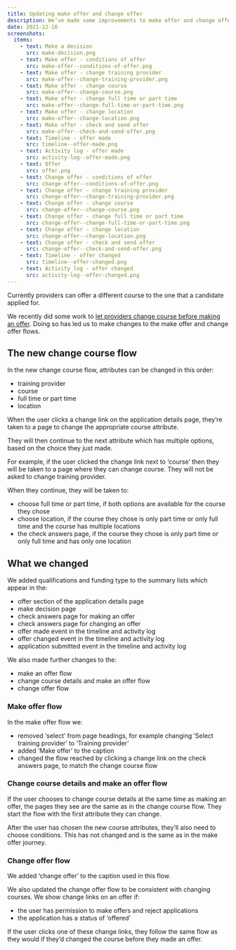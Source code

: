 ```yaml
---
title: Updating make offer and change offer
description: We’ve made some improvements to make offer and change offer flows to be more consistent
date: 2021-12-16
screenshots:
  items:
    - text: Make a decision
      src: make-decision.png
    - text: Make offer - conditions of offer
      src: make-offer--conditions-of-offer.png
    - text: Make offer - change training provider
      src: make-offer--change-training-provider.png
    - text: Make offer - change course
      src: make-offer--change-course.png
    - text: Make offer - change full time or part time
      src: make-offer--change-full-time-or-part-time.png
    - text: Make offer - change location
      src: make-offer--change-location.png
    - text: Make offer - check and send offer
      src: make-offer--check-and-send-offer.png
    - text: Timeline - offer made
      src: timeline--offer-made.png
    - text: Activity log - offer made
      src: activity-log--offer-made.png
    - text: Offer
      src: offer.png
    - text: Change offer - conditions of offer
      src: change-offer--conditions-of-offer.png
    - text: Change offer - change training provider
      src: change-offer--change-training-provider.png
    - text: Change offer - change course
      src: change-offer--change-course.png
    - text: Change offer - change full time or part time
      src: change-offer--change-full-time-or-part-time.png
    - text: Change offer - change location
      src: change-offer--change-location.png
    - text: Change offer - check and send offer
      src: change-offer--check-and-send-offer.png
    - text: Timeline - offer changed
      src: timeline--offer-changed.png
    - text: Activity log - offer changed
      src: activity-log--offer-changed.png
---
```


Currently providers can offer a different course to the one that a candidate applied for.

We recently did some work to [let providers change course before making an offer](/manage-teacher-training-applications/letting-providers-change-course-before-making-an-offer/). Doing so has led us to make changes to the make offer and change offer flows.

## The new change course flow

In the new change course flow, attributes can be changed in this order:

- training provider
- course
- full time or part time
- location

When the user clicks a change link on the application details page, they’re taken to a page to change the appropriate course attribute.

They will then continue to the next attribute which has multiple options, based on the choice they just made.

For example, if the user clicked the change link next to ‘course’ then they will be taken to a page where they can change course. They will not be asked to change training provider.

When they continue, they will be taken to:

- choose full time or part time, if both options are available for the course they chose
- choose location, if the course they chose is only part time or only full time and the course has multiple locations
- the check answers page, if the course they chose is only part time or only full time and has only one location

## What we changed

We added qualifications and funding type to the summary lists which appear in the:

- offer section of the application details page
- make decision page
- check answers page for making an offer
- check answers page for changing an offer
- offer made event in the timeline and activity log
- offer changed event in the timeline and activity log
- application submitted event in the timeline and activity log

We also made further changes to the:

- make an offer flow
- change course details and make an offer flow
- change offer flow

### Make offer flow

In the make offer flow we:

- removed ‘select’ from page headings, for example changing ‘Select training provider’ to ‘Training provider’
- added ‘Make offer’ to the caption
- changed the flow reached by clicking a change link on the check answers page, to match the change course flow

### Change course details and make an offer flow

If the user chooses to change course details at the same time as making an offer, the pages they see are the same as in the change course flow. They start the flow with the first attribute they can change.

After the user has chosen the new course attributes, they’ll also need to choose conditions. This has not changed and is the same as in the make offer journey.

### Change offer flow

We added ‘change offer’ to the caption used in this flow.

We also updated the change offer flow to be consistent with changing courses. We show change links on an offer if:

- the user has permission to make offers and reject applications
- the application has a status of ‘offered’

If the user clicks one of these change links, they follow the same flow as they would if they’d changed the course before they made an offer.

